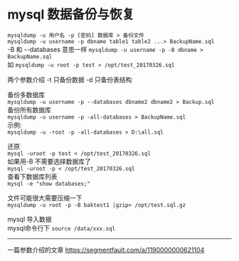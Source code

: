 # mysql 数据备份与恢复
`mysqldump -u 用户名 -p [密码] 数据库 > 备份文件`  
`mysqldump -u username -p dbname table1 table2 ...> BackupName.sql`  
-B 和 --databases 意思一样
`mysqldump -u username -p -B dbname > BackupName.sql`  
如 `mysqldump -u root -p test > /opt/test_20170326.sql`  

两个参数介绍 -t 只备份数据 -d 只备份表结构  

备份多数据库  
`mysqldump -u username -p --databases dbname2 dbname2 > Backup.sql`  
备份所有数据库  
`mysqldump -u username -p -all-databases > BackupName.sql`  
示例:  
`mysqldump -u -root -p -all-databases > D:\all.sql`  

还原  
`mysql -uroot -p test < /opt/test_20170326.sql `  
如果用-B 不需要选择数据库了  
`mysql -uroot -p < /opt/test_20170326.sql `  
查看下数据库列表  
`mysql -e "show databases;"`  

文件可能很大需要压缩一下  
`mysqldump -u root -p -B baktest1 |gzip> /opt/test.sql.gz`  

mysql 导入数据  
mysql命令行下 `source /data/xxx.sql`  

---

一篇参数介绍的文章 <https://segmentfault.com/a/1190000000621104>
